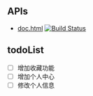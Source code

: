 ## APIs

- [doc.html](http://39.96.69.79:8081/doc.html)  [![Build Status](https://travis-ci.com/riverluoo/luoo-muziko.svg?branch=master)](https://travis-ci.com/riverluoo/luoo-muziko)

## todoList

- [ ] 增加收藏功能
- [ ] 增加个人中心
- [ ] 修改个人信息